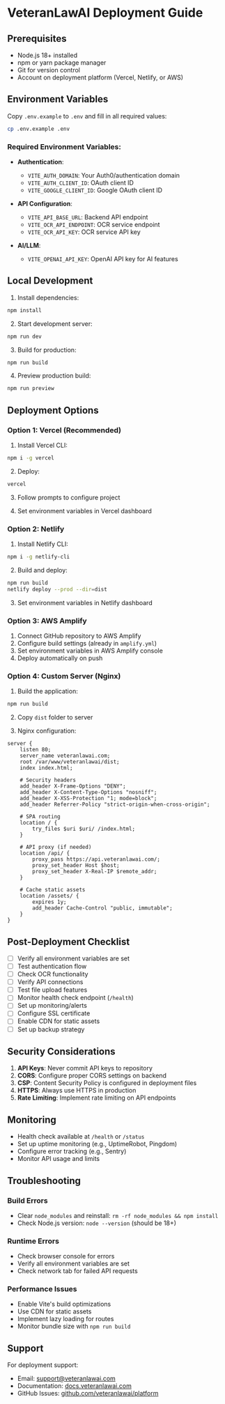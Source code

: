 # VeteranLawAI Deployment Guide

## Prerequisites

- Node.js 18+ installed
- npm or yarn package manager
- Git for version control
- Account on deployment platform (Vercel, Netlify, or AWS)

## Environment Variables

Copy `.env.example` to `.env` and fill in all required values:

```bash
cp .env.example .env
```

### Required Environment Variables:

- **Authentication**:
  - `VITE_AUTH_DOMAIN`: Your Auth0/authentication domain
  - `VITE_AUTH_CLIENT_ID`: OAuth client ID
  - `VITE_GOOGLE_CLIENT_ID`: Google OAuth client ID

- **API Configuration**:
  - `VITE_API_BASE_URL`: Backend API endpoint
  - `VITE_OCR_API_ENDPOINT`: OCR service endpoint
  - `VITE_OCR_API_KEY`: OCR service API key

- **AI/LLM**:
  - `VITE_OPENAI_API_KEY`: OpenAI API key for AI features

## Local Development

1. Install dependencies:
```bash
npm install
```

2. Start development server:
```bash
npm run dev
```

3. Build for production:
```bash
npm run build
```

4. Preview production build:
```bash
npm run preview
```

## Deployment Options

### Option 1: Vercel (Recommended)

1. Install Vercel CLI:
```bash
npm i -g vercel
```

2. Deploy:
```bash
vercel
```

3. Follow prompts to configure project

4. Set environment variables in Vercel dashboard

### Option 2: Netlify

1. Install Netlify CLI:
```bash
npm i -g netlify-cli
```

2. Build and deploy:
```bash
npm run build
netlify deploy --prod --dir=dist
```

3. Set environment variables in Netlify dashboard

### Option 3: AWS Amplify

1. Connect GitHub repository to AWS Amplify
2. Configure build settings (already in `amplify.yml`)
3. Set environment variables in AWS Amplify console
4. Deploy automatically on push

### Option 4: Custom Server (Nginx)

1. Build the application:
```bash
npm run build
```

2. Copy `dist` folder to server

3. Nginx configuration:
```nginx
server {
    listen 80;
    server_name veteranlawai.com;
    root /var/www/veteranlawai/dist;
    index index.html;

    # Security headers
    add_header X-Frame-Options "DENY";
    add_header X-Content-Type-Options "nosniff";
    add_header X-XSS-Protection "1; mode=block";
    add_header Referrer-Policy "strict-origin-when-cross-origin";

    # SPA routing
    location / {
        try_files $uri $uri/ /index.html;
    }

    # API proxy (if needed)
    location /api/ {
        proxy_pass https://api.veteranlawai.com/;
        proxy_set_header Host $host;
        proxy_set_header X-Real-IP $remote_addr;
    }

    # Cache static assets
    location /assets/ {
        expires 1y;
        add_header Cache-Control "public, immutable";
    }
}
```

## Post-Deployment Checklist

- [ ] Verify all environment variables are set
- [ ] Test authentication flow
- [ ] Check OCR functionality
- [ ] Verify API connections
- [ ] Test file upload features
- [ ] Monitor health check endpoint (`/health`)
- [ ] Set up monitoring/alerts
- [ ] Configure SSL certificate
- [ ] Enable CDN for static assets
- [ ] Set up backup strategy

## Security Considerations

1. **API Keys**: Never commit API keys to repository
2. **CORS**: Configure proper CORS settings on backend
3. **CSP**: Content Security Policy is configured in deployment files
4. **HTTPS**: Always use HTTPS in production
5. **Rate Limiting**: Implement rate limiting on API endpoints

## Monitoring

- Health check available at `/health` or `/status`
- Set up uptime monitoring (e.g., UptimeRobot, Pingdom)
- Configure error tracking (e.g., Sentry)
- Monitor API usage and limits

## Troubleshooting

### Build Errors
- Clear `node_modules` and reinstall: `rm -rf node_modules && npm install`
- Check Node.js version: `node --version` (should be 18+)

### Runtime Errors
- Check browser console for errors
- Verify all environment variables are set
- Check network tab for failed API requests

### Performance Issues
- Enable Vite's build optimizations
- Use CDN for static assets
- Implement lazy loading for routes
- Monitor bundle size with `npm run build`

## Support

For deployment support:
- Email: support@veteranlawai.com
- Documentation: [docs.veteranlawai.com](https://docs.veteranlawai.com)
- GitHub Issues: [github.com/veteranlawai/platform](https://github.com/veteranlawai/platform)